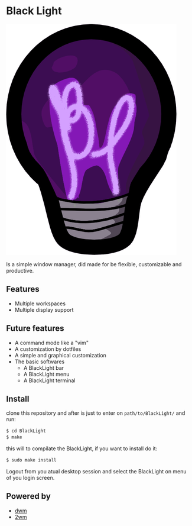 # Black Light

![BlackLight Icon png](./docs/assets/icon.png)

Is a simple window manager, did made for be flexible, customizable and productive.

## Features

- Multiple workspaces
- Multiple display support

## Future features

- A command mode like a "vim"
- A customization by dotfiles
- A simple and graphical customization
- The basic softwares
    - A BlackLight bar
    - A BlackLight menu
    - A BlackLight terminal

## Install

clone this repository and after is just to enter on `path/to/BlackLight/` and run:

```sh
$ cd BlackLight
$ make
```

this will to compilate the BlackLight, if you want to install do it:

```sh
$ sudo make install
```

Logout from you atual desktop session and select the BlackLight on menu of you login screen.

## Powered by

- [dwm](http://dwm.suckless.org)
- [2wm](https://github.com/garbeam/2wm)
